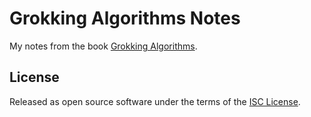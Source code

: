 # Grokking Algorithms Notes

My notes from the book [Grokking Algorithms](https://www.manning.com/books/grokking-algorithms).

## License

Released as open source software under the terms of the [ISC License](https://en.wikipedia.org/wiki/ISC_license).
